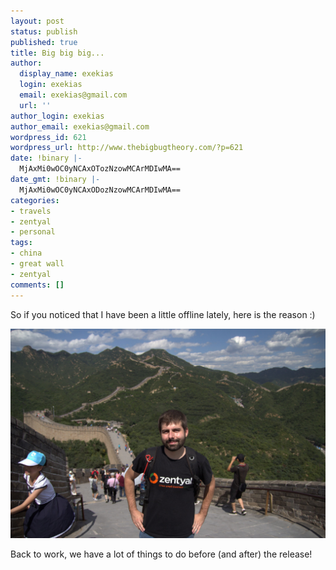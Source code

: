 ```yaml
---
layout: post
status: publish
published: true
title: Big big big...
author:
  display_name: exekias
  login: exekias
  email: exekias@gmail.com
  url: ''
author_login: exekias
author_email: exekias@gmail.com
wordpress_id: 621
wordpress_url: http://www.thebigbugtheory.com/?p=621
date: !binary |-
  MjAxMi0wOC0yNCAxOTozNzowMCArMDIwMA==
date_gmt: !binary |-
  MjAxMi0wOC0yNCAxODozNzowMCArMDIwMA==
categories:
- travels
- zentyal
- personal
tags:
- china
- great wall
- zentyal
comments: []
---
```

<p>So if you noticed that I have been a little offline lately, here is the reason :)</p>
<p><img class="aligncenter size-full wp-image-623" title="me at the Great Wall of China" alt="" src="/wp-content/uploads/2012/08/exekias_great_wall_china.jpg" /></p>
<p>Back to work, we have a lot of things to do before (and after) the release!</p>
